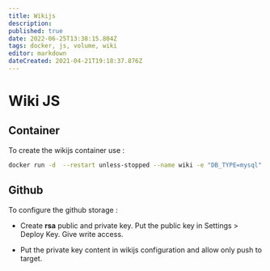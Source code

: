 ```yaml
---
title: Wikijs
description: 
published: true
date: 2022-06-25T13:38:15.804Z
tags: docker, js, volume, wiki
editor: markdown
dateCreated: 2021-04-21T19:18:37.876Z
---
```


# Wiki JS

## Container

To create the wikijs container use :

```bash
docker run -d  --restart unless-stopped --name wiki -e "DB_TYPE=mysql" -e "DB_HOST=172.17.0.1" -e "DB_PORT=3306" -e "DB_USER=wikijs" -e "DB_PASS=********" -e "DB_NAME=wiki" --ip 172.17.0.2 -p 127.0.0.1:3000:3000  -v wikijs-md:/wiki requarks/wiki:latest
```
## Github

To configure the github storage :

* Create **rsa** public and private key. Put the public key in Settings > Deploy Key. Give write access.

* Put the private key content in wikijs configuration and allow only push to target.